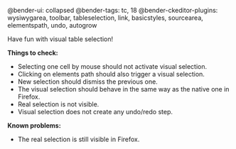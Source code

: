 @bender-ui: collapsed
@bender-tags: tc, 18
@bender-ckeditor-plugins: wysiwygarea, toolbar, tableselection, link, basicstyles, sourcearea, elementspath, undo, autogrow

Have fun with visual table selection!

**Things to check:**

* Selecting one cell by mouse should not activate visual selection.
* Clicking on elements path should also trigger a visual selection.
* New selection should dismiss the previous one.
* The visual selection should behave in the same way as the native one in Firefox.
* Real selection is not visible.
* Visual selection does not create any undo/redo step.

**Known problems:**

* The real selection is still visible in Firefox.
